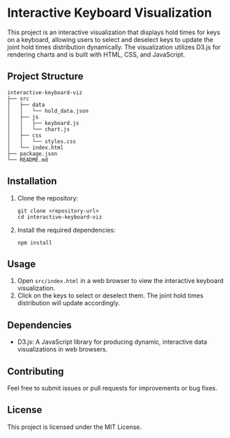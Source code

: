 # Interactive Keyboard Visualization

This project is an interactive visualization that displays hold times for keys on a keyboard, allowing users to select and deselect keys to update the joint hold times distribution dynamically. The visualization utilizes D3.js for rendering charts and is built with HTML, CSS, and JavaScript.

## Project Structure

```
interactive-keyboard-viz
├── src
│   ├── data
│   │   └── hold_data.json
│   ├── js
│   │   ├── keyboard.js
│   │   └── chart.js
│   ├── css
│   │   └── styles.css
│   └── index.html
├── package.json
└── README.md
```

## Installation

1. Clone the repository:
   ```
   git clone <repository-url>
   cd interactive-keyboard-viz
   ```

2. Install the required dependencies:
   ```
   npm install
   ```

## Usage

1. Open `src/index.html` in a web browser to view the interactive keyboard visualization.
2. Click on the keys to select or deselect them. The joint hold times distribution will update accordingly.

## Dependencies

- D3.js: A JavaScript library for producing dynamic, interactive data visualizations in web browsers.

## Contributing

Feel free to submit issues or pull requests for improvements or bug fixes.

## License

This project is licensed under the MIT License.